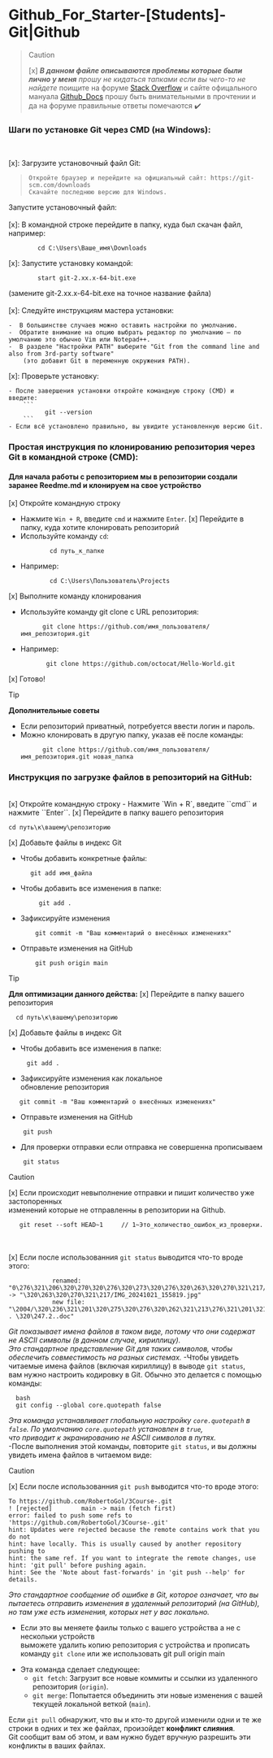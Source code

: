 # Github_For_Starter-[Students]-Git|Github
>> [!CAUTION]
>> [x] ***В данном файле описываются проблемы которые были лично у меня***
>>       *прошу не кидаться тапками если вы чего-то не найдете*
>>       поищите на форуме [Stack Overflow](https://stackoverflow.com/questions)
>>       и сайте офицального мануала [Github_Docs](https://docs.github.com/en/get-started)
>>       прошу быть внимательными в прочтении и да на форуме правильные ответы помечаются :heavy_check_mark:
### Шаги по установке Git через CMD (на Windows): ###
<br>


[x]: Загрузите установочный файл Git: 
>     Откройте браузер и перейдите на официальный сайт: https://git-scm.com/downloads
>     Скачайте последнюю версию для Windows.
Запустите установочный файл:
<br><br>
[x]: В командной строке перейдите в папку, куда был скачан файл, например:

  ```
          cd C:\Users\Ваше_имя\Downloads
  ```
[x]: Запустите установку командой:
  ```
          start git-2.xx.x-64-bit.exe
  ```
(замените git-2.xx.x-64-bit.exe на точное название файла)
<br><br>
[x]: Следуйте инструкциям мастера установки:

    -  В большинстве случаев можно оставить настройки по умолчанию.
    -  Обратите внимание на опцию выбрать редактор по умолчанию — по умолчанию это обычно Vim или Notepad++.
    -  В разделе "Настройки PATH" выберите "Git from the command line and also from 3rd-party software" 
        (это добавит Git в переменную окружения PATH).

[x]: Проверьте установку:

    - После завершения установки откройте командную строку (CMD) и введите:
        ```
              git --version
        ```
    - Если всё установлено правильно, вы увидите установленную версию Git.

### Простая инструкция по клонированию репозитория через Git в командной строке (CMD): ###
#### Для начала работы с репозиторием мы в репозитории создали заранее Reedme.md и клонируем на свое устройство ####

 [x] Откройте командную строку
 - Нажмите `Win + R`, введите `cmd` и нажмите ``Enter``.
 [x] Перейдите в папку, куда хотите клонировать репозиторий
- Используйте команду `cd`:
  ```
          cd путь_к_папке
  ```
- Например:
  ```
          cd C:\Users\Пользователь\Projects
  ```
 [x] Выполните команду клонирования
 
 - Используйте команду git clone с URL репозитория:
   ```
         git clone https://github.com/имя_пользователя/имя_репозитория.git
   ```
- Например:
  ```
         git clone https://github.com/octocat/Hello-World.git
  ```
[x] Готово!


> [!TIP]
> **Дополнительные советы**
> - Если репозиторий приватный, потребуется ввести логин и пароль.
> - Можно клонировать в другую папку, указав её после команды:
>   ```
>         git clone https://github.com/имя_пользователя/имя_репозитория.git новая_папка
>   ```



### Инструкция по загрузке файлов в репозиторий на GitHub: ###
<br>
[x] Откройте командную строку
  - Нажмите `Win + R`, введите ``cmd`` и нажмите ``Enter``.
[x] Перейдите в папку вашего репозитория
  
  ```
  cd путь\к\вашему\репозиторию
  ```
[x] Добавьте файлы в индекс Git
  - Чтобы добавить конкретные файлы:
  
  ```
        git add имя_файла
  ```
- Чтобы добавить все изменения в папке:

  ```
       git add .
  ```
- Зафиксируйте изменения

  ```
      git commit -m "Ваш комментарий о внесённых изменениях"
  ```
- Отправьте изменения на GitHub

  ```
      git push origin main
  ```

> [!TIP]
> **Для оптимизации данного действа:**
>   [x] Перейдите в папку вашего репозитория
>    ```
>      cd путь\к\вашему\репозиторию
>    ```
>   [x] Добавьте файлы в индекс Git
>
>   - Чтобы добавить все изменения в папке:
>  ```
>       git add .
>  ```
>   - Зафиксируйте изменения как локальное <br>
>                   обновление репозитория
>   ```
>      git commit -m "Ваш комментарий о внесённых изменениях"
>   ```
>   - Отправьте изменения на GitHub
>
>   ```
>       git push
>   ```
>   - Для проверки отправки если отправка не совершенна прописываем
>  ```
>      git status 
>  ```

>[!CAUTION]
>
>  [x] Если происходит невыполнение отправки и пишит количество уже застопоренных <br>
>       изменений которые не отправленны в репозитории на Github.
>
>  ```
>     git reset --soft HEAD~1     // 1~Это_количество_ошибок_из_проверки. 
>  ```
><br><br>
>  [x] Если после использованния ``git status`` выводится что-то вроде этого:
>  ```
>              renamed:    "0\276\321\206\320\270\320\276\320\273\320\276\320\263\320\270\321\217/IMG_20241021_155819.jpg" -> "\320\263\320\270\321\217/IMG_20241021_155819.jpg"
>              new file:   "\2004/\320\236\321\201\320\275\320\276\320\262\321\213\276\321\201\321\202\320\270 . \320\247.2..doc"
>  ```
>  *Git показывает имена файлов в таком виде, потому что они содержат не ASCII символы (в данном случае, кириллицу).<br>
>    Это стандартное представление Git для таких символов, чтобы обеспечить
>    совместимость на разных системах.*
>  -Чтобы увидеть читаемые имена файлов (включая кириллицу) в выводе `git status`,<br>
>    вам нужно настроить кодировку в Git. Обычно это делается с помощью команды: 
>    ```
>      bash
>      git config --global core.quotepath false
>    ```
>  *Эта команда устанавливает глобальную настройку `core.quotepath` в `false`. По умолчанию `core.quotepath` установлен в `true`,<br>
>      что приводит к экранированию не ASCII символов в путях.<br>*
>  -После выполнения этой команды, повторите `git status`, и вы должны увидеть имена файлов в читаемом виде:

>[!CAUTION]
>  [x] Если после использованния ``git push`` выводится что-то вроде этого:
>  ```
>  To https://github.com/RobertoGol/3Course-.git
>  ! [rejected]        main -> main (fetch first)
>  error: failed to push some refs to 'https://github.com/RobertoGol/3Course-.git'
>  hint: Updates were rejected because the remote contains work that you do not
>  hint: have locally. This is usually caused by another repository pushing to
>  hint: the same ref. If you want to integrate the remote changes, use
>  hint: 'git pull' before pushing again.
>  hint: See the 'Note about fast-forwards' in 'git push --help' for details.
>  ```
>  *Это стандартное сообщение об ошибке в Git, которое означает, что вы пытаетесь отправить изменения в удаленный репозиторий (на GitHub),<br>
>    но там уже есть изменения, которых нет у вас локально.*<br>
>
>  - Если это вы меняете фаилы только с вашего устройства а не с нескольки устройств <br>
>    выможете удалить копию репозитория с устройства и прописать команду `git clone`
>    или же использовать git pull origin main
>
>   + Эта команда сделает следующее:
>     * `git fetch`: Загрузит все новые коммиты и ссылки из удаленного репозитория (`origin`).
>     * `git merge`: Попытается объединить эти новые изменения с вашей текущей локальной веткой (`main`).
>
>   Если `git pull` обнаружит, что вы и кто-то другой изменили одни и те же строки в одних и тех же файлах, произойдет **конфликт слияния**.<br>
>      Git сообщит вам об этом, и вам нужно будет вручную разрешить эти конфликты в ваших файлах.



  




